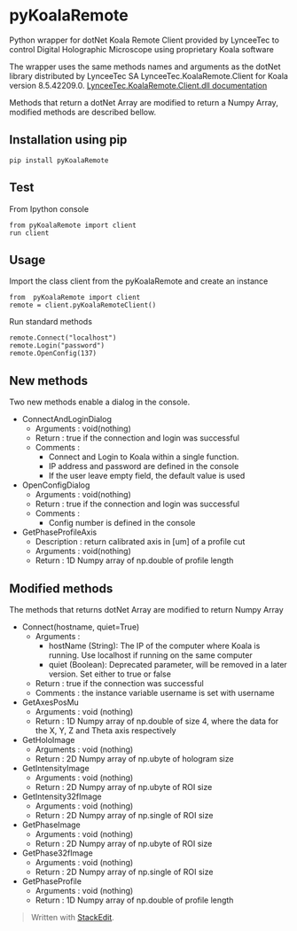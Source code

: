 # pyKoalaRemote
Python wrapper for dotNet Koala Remote Client provided by LynceeTec to control Digital Holographic Microscope using proprietary Koala software

The wrapper uses the same methods names and arguments as the dotNet library distributed by LynceeTec SA LynceeTec.KoalaRemote.Client for Koala version 8.5.42209.0.  [LynceeTec.KoalaRemote.Client.dll documentation](https://github.com/fmendels/pyKoalaRemote/blob/develop/20230320_Koala%20Remote%20-%20Users%20Manual%20-%20v8.5.pdf)

Methods that return a dotNet Array are modified to return a Numpy Array, modified methods are described bellow.

## Installation using pip

    pip install pyKoalaRemote
 
 ## Test
 From Ipython console

    from pyKoalaRemote import client
    run client
## Usage
Import the class client from the pyKoalaRemote and create an instance

    from  pyKoalaRemote import client
    remote = client.pyKoalaRemoteClient()
 
Run standard methods

    remote.Connect("localhost")
    remote.Login("password")
    remote.OpenConfig(137)

## New methods
Two new methods enable a dialog in the console.

 - ConnectAndLoginDialog
	 - Arguments : void(nothing)
	 - Return : true if the connection and login was successful
	 - Comments : 
		 - Connect and Login to Koala within a single function.
		 - IP address and password are defined in the console
		 - If the user leave empty field, the default value is used
 - OpenConfigDialog
	 - Arguments : void(nothing)
	 - Return : true if the connection and login was successful
	 - Comments : 
		 - Config number is defined in the console
 - GetPhaseProfileAxis
	 - Description : return calibrated axis in [um] of a profile cut
	 - Arguments : void(nothing)
	 - Return : 1D Numpy array of np.double of profile length

## Modified methods
The methods that returns dotNet Array are modified to return Numpy Array

 - Connect(hostname, quiet=True)
	 - Arguments :
		 - hostName (String): The IP of the computer where Koala is running. Use localhost if running on the same computer
		 - quiet (Boolean): Deprecated parameter, will be removed in a later version. Set either to true or false
	 - Return : true if the connection was successful
	 - Comments : the instance variable username is set with username
 - GetAxesPosMu
	 - Arguments : void (nothing)
	 - Return : 1D Numpy array of np.double of size 4, where the data for the X, Y, Z and Theta axis respectively
 - GetHoloImage
	 - Arguments : void (nothing)
	 - Return : 2D Numpy array of np.ubyte of hologram size
 - GetIntensityImage
	 - Arguments : void (nothing)
	 - Return : 2D Numpy array of np.ubyte of ROI size
 - GetIntensity32fImage
	 - Arguments : void (nothing)
	 - Return : 2D Numpy array of np.single of ROI size
 - GetPhaseImage
	 - Arguments : void (nothing)
	 - Return : 2D Numpy array of np.ubyte of ROI size
 - GetPhase32fImage
	 - Arguments : void (nothing)
	 - Return : 2D Numpy array of np.single of ROI size
 - GetPhaseProfile
	 - Arguments : void (nothing)
	 - Return : 1D Numpy array of np.double of profile length

    
> Written with [StackEdit](https://stackedit.io/).

<!--stackedit_data:
eyJoaXN0b3J5IjpbLTEzNjA0MDYxMzAsMTQyOTA1NjIyMiwxND
QyNDg4Mzg0LDE4NzM1NDE1OTEsLTYzNjU5MjE5M119
-->